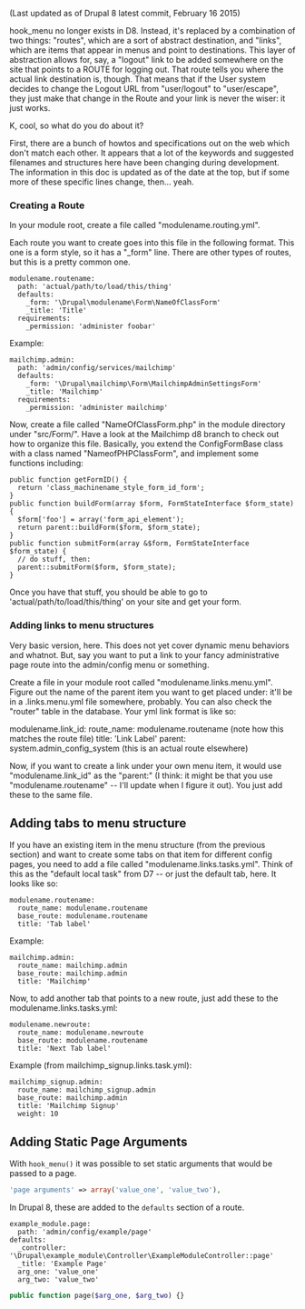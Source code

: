 (Last updated as of Drupal 8 latest commit, February 16 2015)

hook_menu no longer exists in D8. Instead, it's replaced by a combination of two things: "routes", which are a sort of abstract destination, and "links", which are items that appear in menus and point to destinations. This layer of abstraction allows for, say, a "logout" link to be added somewhere on the site that points to a ROUTE for logging out. That route tells you where the actual link destination is, though. That means that if the User system decides to change the Logout URL from "user/logout" to "user/escape", they just make that change in the Route and your link is never the wiser: it just works.

K, cool, so what do you do about it?

First, there are a bunch of howtos and specifications out on the web which don't match each other. It appears that a lot of the keywords and suggested filenames and structures here have been changing during development. The information in this doc is updated as of the date at the top, but if some more of these specific lines change, then... yeah.

### Creating a Route
In your module root, create a file called "modulename.routing.yml".

Each route you want to create goes into this file in the following format. This one is a form style, so it has a "_form" line. There are other types of routes, but this is a pretty common one.

```
modulename.routename:
  path: 'actual/path/to/load/this/thing'
  defaults:
    _form: '\Drupal\modulename\Form\NameOfClassForm'
    _title: 'Title'
  requirements:
    _permission: 'administer foobar'
```
Example:
```
mailchimp.admin:
  path: 'admin/config/services/mailchimp'
  defaults:
    _form: '\Drupal\mailchimp\Form\MailchimpAdminSettingsForm'
    _title: 'Mailchimp'
  requirements:
    _permission: 'administer mailchimp'
```

Now, create a file called "NameOfClassForm.php" in the module directory under "src/Form/". Have a look at the Mailchimp d8 branch to check out how to organize this file. Basically, you extend the ConfigFormBase class with a class named "NameofPHPClassForm", and implement some functions including:
```
public function getFormID() {
  return 'class_machinename_style_form_id_form';
}
public function buildForm(array $form, FormStateInterface $form_state) {
  $form['foo'] = array('form_api_element');
  return parent::buildForm($form, $form_state);
}
public function submitForm(array &$form, FormStateInterface $form_state) {
  // do stuff, then:
  parent::submitForm($form, $form_state);
}
```

Once you have that stuff, you should be able to go to 'actual/path/to/load/this/thing' on your site and get your form.

### Adding links to menu structures

Very basic version, here. This does not yet cover dynamic menu behaviors and whatnot. But, say you want to put a link to your fancy administrative page route into the admin/config menu or something.

Create a file in your module root called "modulename.links.menu.yml". Figure out the name of the parent item you want to get placed under: it'll be in a .links.menu.yml file somewhere, probably. You can also check the "router" table in the database. Your yml link format is like so:

modulename.link_id:
  route_name: modulename.routename (note how this matches the route file)
  title: 'Link Label'
  parent: system.admin_config_system (this is an actual route elsewhere)

Now, if you want to create a link under your own menu item, it would use "modulename.link_id" as the "parent:" (I think: it might be that you use "modulename.routename" -- I'll update when I figure it out). You just add these to the same file.

## Adding tabs to menu structure

If you have an existing item in the menu structure (from the previous section) and want to create some tabs on that item for different config pages, you need to add a file called "modulename.links.tasks.yml". Think of this as the "default local task" from D7 -- or just the default tab, here. It looks like so:
```
modulename.routename:
  route_name: modulename.routename
  base_route: modulename.routename
  title: 'Tab label'
```
Example:
```
mailchimp.admin:
  route_name: mailchimp.admin
  base_route: mailchimp.admin
  title: 'Mailchimp'
```
Now, to add another tab that points to a new route, just add these to the modulename.links.tasks.yml:
```
modulename.newroute:
  route_name: modulename.newroute
  base_route: modulename.routename
  title: 'Next Tab label'
```
Example (from mailchimp_signup.links.task.yml):
```
mailchimp_signup.admin:
  route_name: mailchimp_signup.admin
  base_route: mailchimp.admin
  title: 'Mailchimp Signup'
  weight: 10
```

## Adding Static Page Arguments

With `hook_menu()` it was possible to set static arguments that would be passed to a page.

  ```php
  'page arguments' => array('value_one', 'value_two'),
  ```

In Drupal 8, these are added to the `defaults` section of a route.

  ```
  example_module.page:
    path: 'admin/config/example/page'
  defaults:
    _controller: '\Drupal\example_module\Controller\ExampleModuleController::page'
    _title: 'Example Page'
    arg_one: 'value_one'
    arg_two: 'value_two'
  ```

  ```php
  public function page($arg_one, $arg_two) {}
  ```
